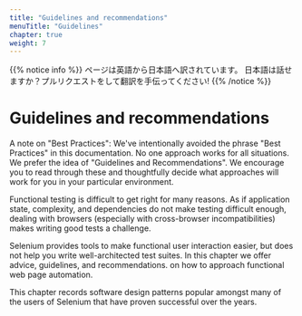 ```yaml
---
title: "Guidelines and recommendations"
menuTitle: "Guidelines"
chapter: true
weight: 7
---
```


{{% notice info %}}
<i class="fas fa-language"></i> ページは英語から日本語へ訳されています。
日本語は話せますか？プルリクエストをして翻訳を手伝ってください!
{{% /notice %}}

# Guidelines and recommendations

A note on "Best Practices": We've intentionally avoided the phrase "Best
Practices" in this documentation. No one approach works for all situations.
We prefer the idea of "Guidelines and Recommendations". We encourage
you to read through these and thoughtfully decide what approaches
will work for you in your particular environment.

Functional testing is difficult to get right for many reasons.
As if application state, complexity, and dependencies do not make testing difficult enough,
dealing with browsers (especially with cross-browser incompatibilities)
makes writing good tests a challenge.

Selenium provides tools to make functional user interaction easier,
but does not help you write well-architected test suites.
In this chapter we offer advice, guidelines, and recommendations.
on how to approach functional web page automation.

This chapter records software design patterns popular
amongst many of the users of Selenium
that have proven successful over the years.
